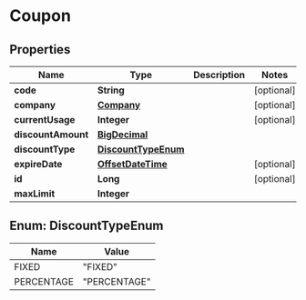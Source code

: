 
# Coupon

## Properties
Name | Type | Description | Notes
------------ | ------------- | ------------- | -------------
**code** | **String** |  |  [optional]
**company** | [**Company**](Company.md) |  |  [optional]
**currentUsage** | **Integer** |  |  [optional]
**discountAmount** | [**BigDecimal**](BigDecimal.md) |  | 
**discountType** | [**DiscountTypeEnum**](#DiscountTypeEnum) |  | 
**expireDate** | [**OffsetDateTime**](OffsetDateTime.md) |  |  [optional]
**id** | **Long** |  |  [optional]
**maxLimit** | **Integer** |  | 


<a name="DiscountTypeEnum"></a>
## Enum: DiscountTypeEnum
Name | Value
---- | -----
FIXED | &quot;FIXED&quot;
PERCENTAGE | &quot;PERCENTAGE&quot;



